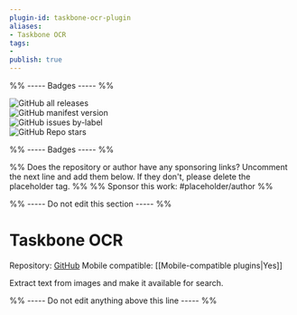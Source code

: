 ```yaml
---
plugin-id: taskbone-ocr-plugin
aliases:
- Taskbone OCR
tags: 
- 
publish: true
---
```


%% ----- Badges ----- %%

![GitHub all releases](https://img.shields.io/github/downloads/schlundd/obsidian-ocr-plugin/total?color=573E7A&logo=github&style=for-the-badge)   
![GitHub manifest version](https://img.shields.io/github/manifest-json/v/schlundd/obsidian-ocr-plugin?color=573E7A&logo=github&style=for-the-badge)   
![GitHub issues by-label](https://img.shields.io/github/issues/schlundd/obsidian-ocr-plugin/help%20wanted?color=573E7A&logo=github&style=for-the-badge)   
![GitHub Repo stars](https://img.shields.io/github/stars/schlundd/obsidian-ocr-plugin?color=573E7A&logo=github&style=for-the-badge)

%% ----- Badges ----- %%

%% Does the repository or author have any sponsoring links? Uncomment the next line and add them below. If they don't, please delete the placeholder tag. %%
%% Sponsor this work: #placeholder/author %%

%% ----- Do not edit this section ----- %%

# Taskbone OCR

Repository: [GitHub](https://github.com/schlundd/obsidian-ocr-plugin)
Mobile compatible: [[Mobile-compatible plugins|Yes]]

Extract text from images and make it available for search.

%% ----- Do not edit anything above this line ----- %% 
